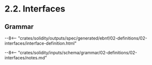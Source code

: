 <!-- This file is generated automatically by infrastructure scripts. Please don't edit by hand. -->

# 2.2. Interfaces

## Grammar

--8<-- "crates/solidity/outputs/spec/generated/ebnf/02-definitions/02-interfaces/interface-definition.html"

--8<-- "crates/solidity/inputs/schema/grammar/02-definitions/02-interfaces/notes.md"
